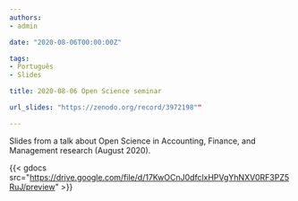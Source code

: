 ```yaml
---
authors:
- admin

date: "2020-08-06T00:00:00Z"

tags: 
- Português
- Slides

title: 2020-08-06 Open Science seminar

url_slides: "https://zenodo.org/record/3972198""

---
```


Slides from a talk about Open Science in Accounting, Finance, and Management research (August 2020). 

{{< gdocs src="https://drive.google.com/file/d/17KwOCnJ0dfclxHPVgYhNXV0RF3PZ5RuJ/preview" >}}
